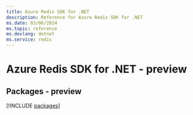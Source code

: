 ```yaml
---
title: Azure Redis SDK for .NET
description: Reference for Azure Redis SDK for .NET
ms.date: 03/06/2024
ms.topic: reference
ms.devlang: dotnet
ms.service: redis
---
```

# Azure Redis SDK for .NET - preview
## Packages - preview
[!INCLUDE [packages](redis-index.md)]